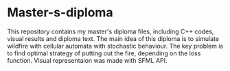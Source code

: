 # Master-s-diploma
This repository contains my master's diploma files, including C++ codes, visual results and diploma text.
The main idea of this diploma is to simulate wildfire with cellular automata with stochastic behaviour.
The key problem is to find optimal strategy of putting out the fire, depending on the loss function.
Visual representaion was made with SFML API.
